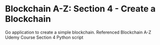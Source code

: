 # Blockchain A-Z: Section 4 - Create a Blockchain
Go application to create a simple blockchain. Referenced Blockchain A-Z Udemy Course Section 4 Python script
